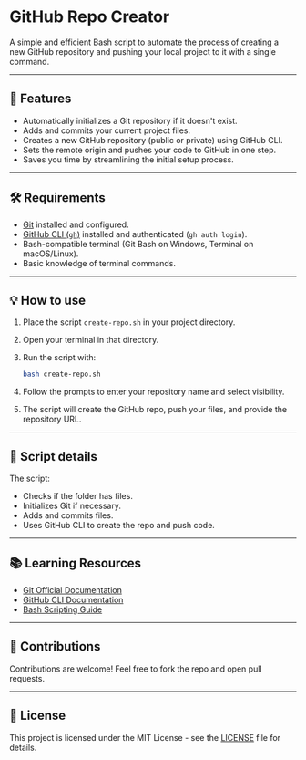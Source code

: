 # GitHub Repo Creator

A simple and efficient Bash script to automate the process of creating a new GitHub repository and pushing your local project to it with a single command.

---

## 🚀 Features

- Automatically initializes a Git repository if it doesn't exist.
- Adds and commits your current project files.
- Creates a new GitHub repository (public or private) using GitHub CLI.
- Sets the remote origin and pushes your code to GitHub in one step.
- Saves you time by streamlining the initial setup process.

---

## 🛠️ Requirements

- [Git](https://git-scm.com/) installed and configured.
- [GitHub CLI (`gh`)](https://cli.github.com/) installed and authenticated (`gh auth login`).
- Bash-compatible terminal (Git Bash on Windows, Terminal on macOS/Linux).
- Basic knowledge of terminal commands.

---

## 💡 How to use

1. Place the script `create-repo.sh` in your project directory.
2. Open your terminal in that directory.
3. Run the script with:

   ```bash
   bash create-repo.sh
   ```

4. Follow the prompts to enter your repository name and select visibility.
5. The script will create the GitHub repo, push your files, and provide the repository URL.

---

## 🔧 Script details

The script:

- Checks if the folder has files.
- Initializes Git if necessary.
- Adds and commits files.
- Uses GitHub CLI to create the repo and push code.

---

## 📚 Learning Resources

- [Git Official Documentation](https://git-scm.com/doc)
- [GitHub CLI Documentation](https://cli.github.com/manual/)
- [Bash Scripting Guide](https://tldp.org/LDP/Bash-Beginners-Guide/html/)

---

## 🤝 Contributions

Contributions are welcome! Feel free to fork the repo and open pull requests.

---

## 📄 License

This project is licensed under the MIT License - see the [LICENSE](LICENSE) file for details.
